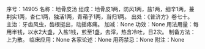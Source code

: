 序号：14905
名称：地骨皮汤
组成：地骨皮1两，防风1两，盐1两，细辛1两，蔓荆实1两，杏仁1两，独活1两，青葙子1两，当归1两。
出处：《普济方》卷七十。
主治：牙齿风虫，齿根挺出，动摇疼痛。
加减：None
功效：None
用法用量：每用半钱，以水2大盏，入盐1钱，煎至1盏，去滓，热含冷吐，日2次。
制备方法：上为散。
临床应用：None
各家论述：None
用药禁忌：None
附注：None
